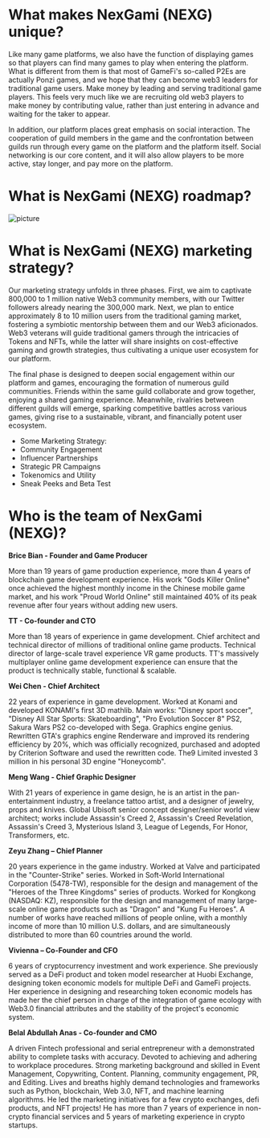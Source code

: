 # What makes NexGami (NEXG) unique?
Like many game platforms, we also have the function of displaying games so that players can find many games to play when entering the platform. What is different from them is that most of GameFi's so-called P2Es are actually Ponzi games, and we hope that they can become web3 leaders for traditional game users. Make money by leading and serving traditional game players. This feels very much like we are recruiting old web3 players to make money by contributing value, rather than just entering in advance and waiting for the taker to appear.            

In addition, our platform places great emphasis on social interaction. The cooperation of guild members in the game and the confrontation between guilds run through every game on the platform and the platform itself. Social networking is our core content, and it will also allow players to be more active, stay longer, and pay more on the platform.     

# What is NexGami (NEXG) roadmap?

![ picture ](https://storage.googleapis.com/public-dao-pad-prod/1709306126_6%20(4).webp)

# What is NexGami (NEXG) marketing strategy?

Our marketing strategy unfolds in three phases. First, we aim to captivate 800,000 to 1 million native Web3 community members, with our Twitter followers already nearing the 300,000 mark. Next, we plan to entice approximately 8 to 10 million users from the traditional gaming market, fostering a symbiotic mentorship between them and our Web3 aficionados. Web3 veterans will guide traditional gamers through the intricacies of Tokens and NFTs, while the latter will share insights on cost-effective gaming and growth strategies, thus cultivating a unique user ecosystem for our platform.    

The final phase is designed to deepen social engagement within our platform and games, encouraging the formation of numerous guild communities. Friends within the same guild collaborate and grow together, enjoying a shared gaming experience. Meanwhile, rivalries between different guilds will emerge, sparking competitive battles across various games, giving rise to a sustainable, vibrant, and financially potent user ecosystem.    

* Some Marketing Strategy:    
* Community Engagement    
* Influencer Partnerships   
* Strategic PR Campaigns   
* Tokenomics and Utility   
* Sneak Peeks and Beta Test

# Who is the team of NexGami (NEXG)?

**Brice Bian - Founder and Game Producer**  

More than 19 years of game production experience, more than 4 years of blockchain game development experience. His work "Gods Killer Online" once achieved the highest monthly income in the Chinese mobile game market, and his work "Proud World Online" still maintained 40% of its peak revenue after four years without adding new users.    

**TT - Co-founder and CTO**    

More than 18 years of experience in game development. Chief architect and technical director of millions of traditional online game products. Technical director of large-scale travel experience VR game products. TT's massively multiplayer online game development experience can ensure that the product is technically stable, functional & scalable.    

**Wei Chen - Chief Architect**       

22 years of experience in game development. Worked at Konami and developed KONAMI's first 3D mathlib. Main works: "Disney sport soccer", "Disney All Star Sports: Skateboarding", "Pro Evolution Soccer 8" PS2, Sakura Wars PS2 co-developed with Sega. Graphics engine genius. Rewritten GTA's graphics engine Renderware and improved its rendering efficiency by 20%, which was officially recognized, purchased and adopted by Criterion Software and used the rewritten code. The9 Limited invested 3 million in his personal 3D engine "Honeycomb".    

**Meng Wang - Chief Graphic Designer**    

With 21 years of experience in game design, he is an artist in the pan-entertainment industry, a freelance tattoo artist, and a designer of jewelry, props and knives. Global Ubisoft senior concept designer/senior world view architect; works include Assassin's Creed 2, Assassin's Creed Revelation, Assassin's Creed 3, Mysterious Island 3, League of Legends, For Honor, Transformers, etc.    

**Zeyu Zhang – Chief Planner**   

20 years experience in the game industry. Worked at Valve and participated in the "Counter-Strike" series. Worked in Soft-World International Corporation (5478-TW), responsible for the design and management of the "Heroes of the Three Kingdoms" series of products. Worked for Kongkong (NASDAQ: KZ), responsible for the design and management of many large-scale online game products such as "Dragon" and "Kung Fu Heroes". A number of works have reached millions of people online, with a monthly income of more than 10 million U.S. dollars, and are simultaneously distributed to more than 60 countries around the world.   

**Vivienna – Co-Founder and CFO**   

6 years of cryptocurrency investment and work experience. She previously served as a DeFi product and token model researcher at Huobi Exchange, designing token economic models for multiple DeFi and GameFi projects. Her experience in designing and researching token economic models has made her the chief person in charge of the integration of game ecology with Web3.0 financial attributes and the stability of the project's economic system.    

**Belal Abdullah Anas - Co-founder and CMO**   

A driven Fintech professional and serial entrepreneur with a demonstrated ability to complete tasks with accuracy. Devoted to achieving and adhering to workplace procedures. Strong marketing background and skilled in Event Management, Copywriting, Content. Planning, community engagement, PR, and Editing. Lives and breaths highly demand technologies and frameworks such as Python, blockchain, Web 3.0, NFT, and machine learning algorithms. He led the marketing initiatives for a few crypto exchanges, defi products, and NFT projects! He has more than 7 years of experience in non-crypto financial services and 5 years of marketing experience in crypto startups.      
